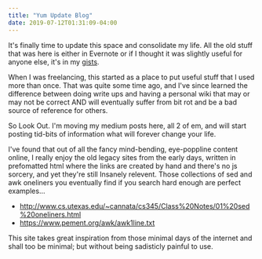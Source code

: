 ```yaml
---
title: "Yum Update Blog"
date: 2019-07-12T01:31:09-04:00
---
```

It's finally time to update this space and consolidate my life.  All the old stuff that was here is either in Evernote or if I thought it was slightly useful for anyone else, it's in my [gists](https://gist.github.com/alexcreek).

When I was freelancing, this started as a place to put useful stuff that I used more than once.  That was quite some time ago, and I've since learned the difference between doing write ups and having a personal wiki that may or may not be correct AND will eventually suffer from bit rot and be a bad source of reference for others. 

So Look Out. I'm moving my medium posts here, all 2 of em, and will start posting tid-bits of information what will forever change your life.

I've found that out of all the fancy mind-bending, eye-poppline content online, I really enjoy the old legacy sites from the early days, written in prefomatted html where the links are created by hand and there's no js sorcery, and yet they're still Insanely relevent. Those collections of sed and awk oneliners you eventually find if you search hard enough are perfect examples...

* http://www.cs.utexas.edu/~cannata/cs345/Class%20Notes/01%20sed%20oneliners.html
* https://www.pement.org/awk/awk1line.txt
 
This site takes great inspiration from those minimal days of the internet and shall too be minimal; but without being sadisticly painful to use. 
